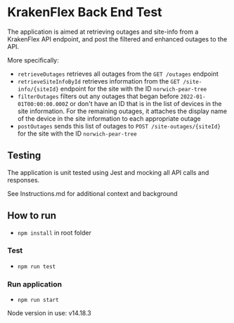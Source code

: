 # KrakenFlex Back End Test

The application is aimed at retrieving outages and site-info from a KrakenFlex API endpoint, and post the filtered and enhanced outages to the API.

More specifically:

- `retrieveOutages` retrieves all outages from the `GET /outages` endpoint
- `retrieveSiteInfoById` retrieves information from the `GET /site-info/{siteId}` endpoint for the site with the ID `norwich-pear-tree`
- `filterOutages` filters out any outages that began before `2022-01-01T00:00:00.000Z` or don't have an ID that is in the list of
  devices in the site information. For the remaining outages, it attaches the display name of the device in the site information to each appropriate outage
- `postOutages` sends this list of outages to `POST /site-outages/{siteId}` for the site with the ID `norwich-pear-tree`

## Testing

The application is unit tested using Jest and mocking all API calls and responses.

See Instructions.md for additional context and background

## How to run

- `npm install` in root folder

### Test

- `npm run test`

### Run application

- `npm run start`

Node version in use: v14.18.3
